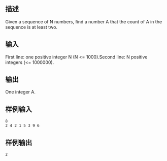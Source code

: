 ## 描述


Given a sequence of N numbers, find a number A that the count of A in the sequence is at least two.

## 输入


First line: one positive integer N (N <= 1000).Second line: N positive integers (<= 1000000).

## 输出


One integer A.

## 样例输入


```
8
2 4 2 1 5 3 9 6

```


## 样例输出


```
2
```


